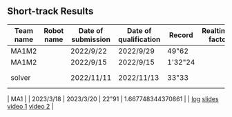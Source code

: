 ## Short-track Results

|  Team name  | Robot name | Date of submission | Date of qualification | Record  |Realtime-factor    | Comment                   | Materials |
| ----        | ----       | ----               | ----                  | ----    |     ----          | ----                      | ----      |
|  MA1M2      |            | 2022/9/22          | 2022/9/29             | 49"62   |                   |                           | [log](https://drive.google.com/file/d/1ND187UJEyuHPXvkAeccb5l5k3_o8X8M0/view?usp=sharing) |
|  MA1M2      |            | 2022/9/15          | 2022/9/15             | 1'32"24 |                   |                           | [log](https://drive.google.com/file/d/1gx8dzoMxX4m2zcPfByvhndkBGwVau4eH/view?usp=sharing) |
|  solver     |            | 2022/11/11         | 2022/11/13            | 33"33   |                   |timer did not work        | [log](https://drive.google.com/drive/folders/1u718Z8ylj8XzvRlmuF_J3-JBo3wKx0RV?usp=sharing) [slides](https://docs.google.com/presentation/d/1k6fXFb39c9gT7BsLzR7ggIPgGMgA-3zk/edit?usp=sharing&ouid=117864653496139825824&rtpof=true&sd=true) [video](https://drive.google.com/file/d/1aGLYGzD60SvqHeXDLRjo951HGGg-UBzK/view?usp=sharing)|

|   MA1       |            | 2023/3/18          | 2023/3/20             | 22"91   | 1.667748344370861 |                           | [log](https://drive.google.com/file/d/1XH35k938lk3uSWH3cKtHQpg79JzEuOOu/view?usp=sharing) [slides](https://drive.google.com/file/d/1tINhvVP6JTI8L5965Av1Vs03yWhCJ4T6/view?usp=sharing) [video 1](https://drive.google.com/file/d/1tINhvVP6JTI8L5965Av1Vs03yWhCJ4T6/view?usp=sharing) [video 2](https://drive.google.com/file/d/1eU5NHhM6SUplVWn5WgTgjkMCIViGYvlm/view?usp=sharing) |